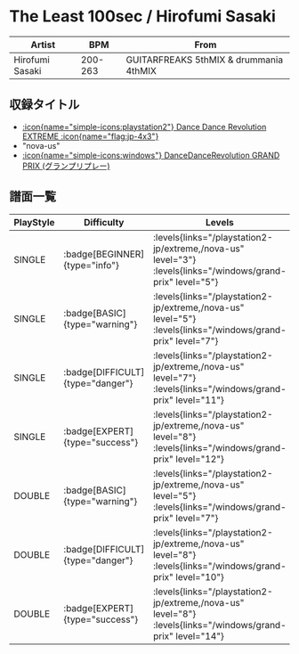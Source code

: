 # The Least 100sec / Hirofumi Sasaki

|Artist|BPM|From|
|------|---|----|
|Hirofumi Sasaki|200-263|GUITARFREAKS 5thMIX & drummania 4thMIX|

## 収録タイトル

- [:icon{name="simple-icons:playstation2"} Dance Dance Revolution EXTREME :icon{name="flag:jp-4x3"}](/playstation2-jp/extreme)
- "nova-us"
- [:icon{name="simple-icons:windows"} DanceDanceRevolution GRAND PRIX (グランプリプレー)](/windows/grand-prix)

## 譜面一覧

|PlayStyle|Difficulty|Levels|Notes|Movie|
|---------|----------|------|-----|-----|
|SINGLE| :badge[BEGINNER]{type="info"}| :levels{links="/playstation2-jp/extreme,/nova-us" level="3"} :levels{links="/windows/grand-prix" level="5"}|101/0||
|SINGLE| :badge[BASIC]{type="warning"}| :levels{links="/playstation2-jp/extreme,/nova-us" level="5"} :levels{links="/windows/grand-prix" level="7"}|169/5||
|SINGLE| :badge[DIFFICULT]{type="danger"}| :levels{links="/playstation2-jp/extreme,/nova-us" level="7"} :levels{links="/windows/grand-prix" level="11"}|304/7||
|SINGLE| :badge[EXPERT]{type="success"}| :levels{links="/playstation2-jp/extreme,/nova-us" level="8"} :levels{links="/windows/grand-prix" level="12"}|429/2||
|DOUBLE| :badge[BASIC]{type="warning"}| :levels{links="/playstation2-jp/extreme,/nova-us" level="5"} :levels{links="/windows/grand-prix" level="7"}|167/5||
|DOUBLE| :badge[DIFFICULT]{type="danger"}| :levels{links="/playstation2-jp/extreme,/nova-us" level="8"} :levels{links="/windows/grand-prix" level="10"}|301/7||
|DOUBLE| :badge[EXPERT]{type="success"}| :levels{links="/playstation2-jp/extreme,/nova-us" level="8"} :levels{links="/windows/grand-prix" level="14"}|459/2||
